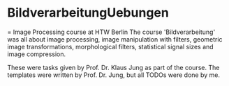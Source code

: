 # BildverarbeitungUebungen
= Image Processing course at HTW Berlin
The course 'Bildverarbeitung' was all about image processing, image manipulation with filters, geometric image transformations, morphological filters, statistical signal sizes and image compression.

These were tasks given by Prof. Dr. Klaus Jung as part of the course.
The templates were written by Prof. Dr. Jung, but all TODOs were done by me.
